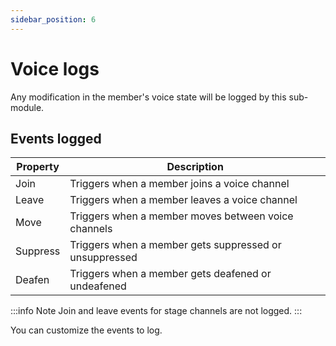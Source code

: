 ```yaml
---
sidebar_position: 6
---
```


# Voice logs
Any modification in the member's voice state will be logged by this sub-module.

## Events logged

| Property | Description |
| --- | --- |
| Join | Triggers when a member joins a voice channel |
| Leave | Triggers when a member leaves a voice channel |
| Move | Triggers when a member moves between voice channels |
| Suppress | Triggers when a member gets suppressed or unsuppressed |
| Deafen | Triggers when a member gets deafened or undeafened |

:::info Note
Join and leave events for stage channels are not logged.
:::

You can customize the events to log.

